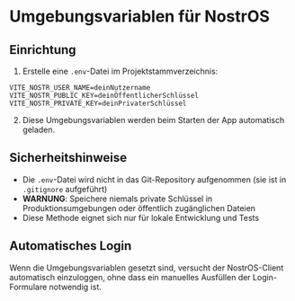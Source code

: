 # Umgebungsvariablen für NostrOS

## Einrichtung

1. Erstelle eine `.env`-Datei im Projektstammverzeichnis:

```
VITE_NOSTR_USER_NAME=deinNutzername
VITE_NOSTR_PUBLIC_KEY=deinÖffentlicherSchlüssel
VITE_NOSTR_PRIVATE_KEY=deinPrivaterSchlüssel
```

2. Diese Umgebungsvariablen werden beim Starten der App automatisch geladen.

## Sicherheitshinweise

- Die `.env`-Datei wird nicht in das Git-Repository aufgenommen (sie ist in `.gitignore` aufgeführt)
- **WARNUNG**: Speichere niemals private Schlüssel in Produktionsumgebungen oder öffentlich zugänglichen Dateien
- Diese Methode eignet sich nur für lokale Entwicklung und Tests

## Automatisches Login

Wenn die Umgebungsvariablen gesetzt sind, versucht der NostrOS-Client automatisch einzuloggen,
ohne dass ein manuelles Ausfüllen der Login-Formulare notwendig ist.

